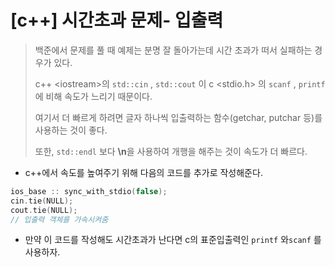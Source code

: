 # [c++] 시간초과 문제- 입출력 



> 백준에서 문제를 풀 때 예제는 분명 잘 돌아가는데 시간 초과가 떠서 실패하는 경우가 있다.
>
> c++ <iostream\>의  `std::cin` , `std::cout` 이 c <stdio.h\> 의 `scanf` , `printf` 에 비해 속도가 느리기 때문이다.
>
> 여기서 더 빠르게 하려면 글자 하나씩 입출력하는 함수(getchar, putchar 등)를 사용하는 것이 좋다.
>
> 또한, `std::endl` 보다 **\n**을 사용하여 개행을 해주는 것이 속도가 더 빠르다.



- c++에서 속도를 높여주기 위해 다음의 코드를 추가로 작성해준다.

```cpp
ios_base :: sync_with_stdio(false);
cin.tie(NULL);
cout.tie(NULL);
// 입출력 객체를 가속시켜줌
```



- 만약 이 코드를 작성해도 시간초과가 난다면 c의 표준입출력인 `printf` 와`scanf` 를 사용하자.